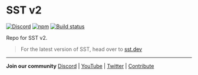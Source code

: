 # SST v2

<a href="https://sst.dev/discord"><img alt="Discord" src="https://img.shields.io/discord/983865673656705025?style=flat-square&label=Discord" /></a>
<a href="https://www.npmjs.com/package/sst"><img alt="npm" src="https://img.shields.io/npm/v/sst.svg?style=flat-square" /></a>
<a href="https://github.com/sst/v2/actions/workflows/test.yml"><img alt="Build status" src="https://img.shields.io/github/actions/workflow/status/sst/v2/test.yml?style=flat-square&branch=master" /></a>

Repo for SST v2.

> For the latest version of SST, head over to [sst.dev](https://sst.dev)

---

**Join our community** [Discord](https://sst.dev/discord) | [YouTube](https://www.youtube.com/c/sst-dev) | [Twitter](https://twitter.com/SST_dev) | [Contribute](CONTRIBUTING.md)
